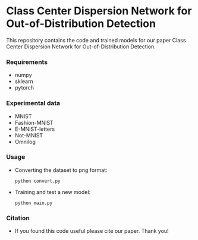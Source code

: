 # Class Center Dispersion Network for Out-of-Distribution Detection

This repository contains the code and trained models for our paper Class Center Dispersion Network for Out-of-Distribution Detection.

### Requirements

- numpy
- sklearn
- pytorch

### Experimental data

- MNIST
- Fashion-MNIST
- E-MNIST-letters
- Not-MNIST
- Omnilog

### Usage

- Converting the dataset to png format:

  ```
  python convert.py
  ```

- Training and test a new model:

  ```shell
  python main.py
  ```

### Citation

- If you found this code useful please cite our paper. Thank you!

